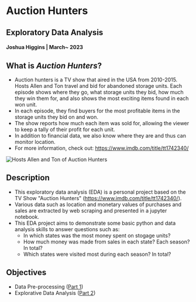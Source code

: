 # **Auction Hunters**
## Exploratory Data Analysis
#### Joshua Higgins | March~ 2023

## What is *Auction Hunters*?
* Auction hunters is a TV show that aired in the USA from 2010-2015. Hosts Allen and Ton travel and bid for abandoned storage units. Each episode shows where they go, what storage units they bid, how much they win them for, and also shows the most exciting items found in each won unit.
* In each episode, they find buyers for the most profitable items in the storage units they bid on and won.
* The show reports how much each item was sold for, allowing the viewer to keep a tally of their profit for each unit.
* In addition to financial data, we also know where they are and thus can monitor location.
* For more information, check out: https://www.imdb.com/title/tt1742340/

<img src="https://m.media-amazon.com/images/M/MV5BNTc4OTE0MzcxOF5BMl5BanBnXkFtZTcwMjQ0NTM0Ng@@._V1_FMjpg_UX558_.jpg" alt="Hosts Allen and Ton of Auction Hunters">

## Description
* This exploratory data analysis (EDA) is a personal project based on the TV Show "Auction Hunters" (https://www.imdb.com/title/tt1742340/). 
* Various data such as location and monetary values of purchases and sales are extracted by web scraping and presented in a jupyter notebook.
* This EDA project aims to demonstrate some basic python and data analysis skills to answer questions such as:
   * In which states was the most money spent on stogage units?
   * How much money was made from sales in each state? Each season? In total?
   * Which states were visited most during each season? In total?
   
## Objectives
* Data Pre-processing ([Part 1](https://github.com/Joshua-Higgins-jp/Auction_Hunters_EDA/blob/master/auction_hunters_preprocessing.ipynb))
* Explorative Data Analysis ([Part 2](https://github.com/Joshua-Higgins-jp/Auction_Hunters_EDA/blob/master/auction_hunters_eda.ipynb))
